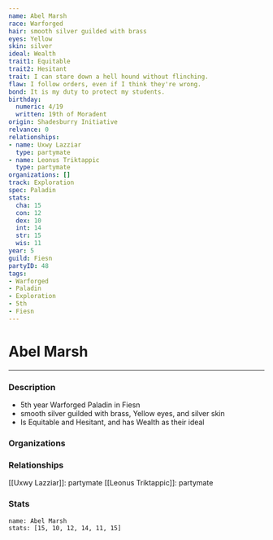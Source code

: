 ```yaml
---
name: Abel Marsh
race: Warforged
hair: smooth silver guilded with brass
eyes: Yellow
skin: silver
ideal: Wealth
trait1: Equitable
trait2: Hesitant
trait: I can stare down a hell hound without flinching.
flaw: I follow orders, even if I think they're wrong.
bond: It is my duty to protect my students.
birthday:
  numeric: 4/19
  written: 19th of Moradent
origin: Shadesburry Initiative
relvance: 0
relationships:
- name: Uxwy Lazziar
  type: partymate
- name: Leonus Triktappic
  type: partymate
organizations: []
track: Exploration
spec: Paladin
stats:
  cha: 15
  con: 12
  dex: 10
  int: 14
  str: 15
  wis: 11
year: 5
guild: Fiesn
partyID: 48
tags:
- Warforged
- Paladin
- Exploration
- 5th
- Fiesn
---
```

# Abel Marsh
---
### Description
- 5th year Warforged Paladin in Fiesn
- smooth silver guilded with brass, Yellow eyes, and silver skin
- Is Equitable and Hesitant, and has Wealth as their ideal

### Organizations
### Relationships
[[Uxwy Lazziar]]: partymate
[[Leonus Triktappic]]: partymate
### Stats
```statblock
name: Abel Marsh
stats: [15, 10, 12, 14, 11, 15]
```